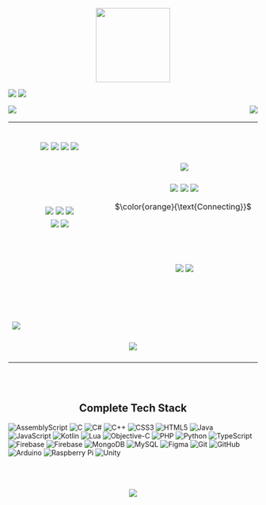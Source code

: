 <!-- GIF -->
<p align="center">
  <img src="https://github.com/TheDudeThatCode/TheDudeThatCode/blob/master/Assets/Developer.gif" width="150px"/>
</p>


<!-- Name & Title -->
<img src="https://readme-typing-svg.herokuapp.com?font=arial&weight=800&size=42&duration=1&pause=1000&color=ffffff&center=true&multiline=true&width=1000&height=60&lines=Hi,+I'm+Piyush+Kokane!" />
<img src="https://readme-typing-svg.herokuapp.com?font=arial&weight=800&size=22&duration=1&pause=1000&color=00ff00&center=true&multiline=false&width=1000&height=32&lines=~+A+Full+Stack+Developer+~" />


<!-- Follow & Views -->
<a href="https://github.com/piyush-kokane"><img align="left" src="https://img.shields.io/github/followers/piyush-kokane?label=follow&style=social" /></a>
<img align="right" src="https://komarev.com/ghpvc/?username=piyush-kokane&label=Views&color=red&style=flat" />
<br>


<table border="0">
  <tr>
    <td align="center" width="500">
      <br>
      <!-- About Me -->
      <img src="https://readme-typing-svg.herokuapp.com?font=arial&weight=800&size=42&duration=1&pause=1000&color=F70000&center=true&multiline=true&width=500&height=70&lines=About+Me" />
      <img src="https://readme-typing-svg.herokuapp.com?font=Fira+Code&size=18&pause=1000&color=00FF00&center=true&multiline=false&width=500&height=27&lines=Welcome+to+my+GitHub!;I+❤️+coding;I+explore+cool+tech+projects;Let's+collaborate!" />
      <img src="https://readme-typing-svg.herokuapp.com?font=arial&size=18&duration=1&color=90ee90&center=true&multiline=true&repeat=false&width=500&height=27&lines=Building+the+future+one+commit+at+a+time" />
      <img src="https://readme-typing-svg.herokuapp.com?font=arial&size=17&duration=1&color=FFFFFF&center=true&multiline=true&repeat=false&width=500&height=250&lines=  I'm+passionate+Full+Stack+Developer+with+a+strong+technical;  background+in+web+development+and+software+engineering.;  Additionally%2C%E2%80%8E++%E2%80%8E+I+%E2%80%8E+have%E2%80%8E++hands-on+%E2%80%8E+experience+%E2%80%8E+%E2%80%8E+with+%E2%80%8E++hardware;  systems%2C+%E2%80%8E+%E2%80%8E+%E2%80%8E%E2%80%8E++including+%E2%80%8E%E2%80%8E++%E2%80%8E+%E2%80%8E+microcontrollers+%E2%80%8E+%E2%80%8E%E2%80%8E++%E2%80%8E%E2%80%8E+and+%E2%80%8E+%E2%80%8E+%E2%80%8E++%E2%80%8E+processors;  With+my+expertise+in+%E2%80%8E+MERN+STACK%2C+%E2%80%8E+App+development%2C+%E2%80%8EAI%2C;  ML%2C+Game+development%2C+I++%E2%80%8Eenjoy++turning++%E2%80%8E+%E2%80%8Ecomplex++%E2%80%8E%E2%80%8E+%E2%80%8Eproblems;  into+simple%2C+beautiful%2C+and+intuitive+solutions.;  +;  I'm+always+eager+to+learn+new+skills+and+collaborate;  on+exciting+projects."
      />
      <br><br>
    </td>
    <td align="center" width="500">
      <br><br><br><br>
      <img src="https://readme-typing-svg.herokuapp.com?font=arial&weight=100&size=17&duration=1&color=FFFFFF&vCenter=true&multiline=true&repeat=false&width=500&height=220&lines=
        %E2%80%8E+%E2%80%8E+%E2%80%8E+%E2%80%8E+%E2%80%8E+%E2%80%8E+%E2%80%8E+%E2%80%8E+%E2%80%8E+%E2%80%8E+%E2%80%A2+%F0%9F%94%AD+I%E2%80%99m+currently+working+on+MERN+Stack;
        %E2%80%8E+%E2%80%8E+%E2%80%8E+%E2%80%8E+%E2%80%8E+%E2%80%8E+%E2%80%8E+%E2%80%8E+%E2%80%8E+%E2%80%8E+%E2%80%A2+%F0%9F%8C%B1+I%E2%80%99m+currently+learning+Android+Studio;
        %E2%80%8E+%E2%80%8E+%E2%80%8E+%E2%80%8E+%E2%80%8E+%E2%80%8E+%E2%80%8E+%E2%80%8E+%E2%80%8E+%E2%80%8E+%E2%80%A2+%F0%9F%8C%B1+I%E2%80%99m+currently+studying+at+MIT-WPU;
        %E2%80%8E+%E2%80%8E+%E2%80%8E+%E2%80%8E+%E2%80%8E+%E2%80%8E+%E2%80%8E+%E2%80%8E+%E2%80%8E+%E2%80%8E+%E2%80%A2+%F0%9F%91%AF+I%E2%80%99m+looking+to+collaborate+on+cool+projects;
        %E2%80%8E+%E2%80%8E+%E2%80%8E+%E2%80%8E+%E2%80%8E+%E2%80%8E+%E2%80%8E+%E2%80%8E+%E2%80%8E+%E2%80%8E+%E2%80%A2+%F0%9F%A4%94+I%E2%80%99m+looking+for+help+with+Android+Studio+(Kotlin);
        %E2%80%8E+%E2%80%8E+%E2%80%8E+%E2%80%8E+%E2%80%8E+%E2%80%8E+%E2%80%8E+%E2%80%8E+%E2%80%8E+%E2%80%8E+%E2%80%A2+%F0%9F%91%BD+Ask+me+about+do+Alien's+exist;
        %E2%80%8E+%E2%80%8E+%E2%80%8E+%E2%80%8E+%E2%80%8E+%E2%80%8E+%E2%80%8E+%E2%80%8E+%E2%80%8E+%E2%80%8E+%E2%80%8E%E2%80%A2+%F0%9F%93%AB+How+to+reach+me%3A+pjkokane21%40gmail.com;
        %E2%80%8E+%E2%80%8E+%E2%80%8E+%E2%80%8E+%E2%80%8E+%E2%80%8E+%E2%80%8E+%E2%80%8E+%E2%80%8E+%E2%80%8E+%E2%80%A2+%F0%9F%98%84+Fun+fact%3A+I+started+programming+from+age+of+12;
        %E2%80%8E+%E2%80%8E+%E2%80%8E+%E2%80%8E+%E2%80%8E+%E2%80%8E+%E2%80%8E+%E2%80%8E+%E2%80%8E+%E2%80%8E+%E2%80%A2+%E2%9A%A1+Fun+fact%3A+Before+that+i+was+into+hardware"
      />
    </td>
  </tr>
  <tr>
    <td>
    </td>
    <td align="center">
      <br>
      <!-- Tech Stack -->
      <img src="https://readme-typing-svg.herokuapp.com?font=arial&weight=800&size=42&duration=1&pause=1000&color=F70000&center=true&multiline=true&width=500&height=70&lines=Tech+Stack" />
      <img src="https://readme-typing-svg.herokuapp.com?font=arial&size=18&duration=1&color=fb8c00&center=true&multiline=true&repeat=false&width=500&height=27&lines=Building+digital+solutions+from+code+to+circuit" />
      <img src="https://readme-typing-svg.herokuapp.com?font=arial&size=17&duration=1&color=FFFFFF&center=true&multiline=true&repeat=false&width=500&height=150&lines=  Expertise+spanning+from+%E2%80%8E+full-stack+%E2%80%8E+web+%E2%80%8E+development+using;  MERN+stack+%E2%80%8E+to+%E2%80%8E+mobile+app+development%2C%E2%80%8E++AI%2FML%2C%E2%80%8E++and+%E2%80%8E%E2%80%8E+game;  development.+My+technical+proficiency+extends+to+%E2%80%8E+hardware%2C;  where+I+work+with+microcontrollers+and+processors%2C+enabling;  seamless+integration+of+software+and+hardware+solutions." />
      <br>
    </td>
  </tr>
  <tr>
    <td align="center">
      <br>
      <!-- Social -->
      <img src="https://readme-typing-svg.herokuapp.com?font=arial&weight=800&size=42&duration=1&pause=1000&color=F70000&center=true&multiline=true&width=500&height=70&lines=Social" />
      <img src="https://readme-typing-svg.herokuapp.com?font=arial&size=18&duration=1&color=fb8c00&center=true&multiline=true&repeat=false&width=500&height=27&lines=Connecting+is+Fun+—+isn’t+it?" />
      <img src="https://readme-typing-svg.herokuapp.com?font=arial&size=17&duration=1&color=FFFFFF&center=true&multiline=true&repeat=false&width=500&height=150&lines=  Welcome+to+my+little+corner+of+the+internet.;  Mostly+sharing+bits+of+my+life%2C+techy+stuff+I%E2%80%99m+working+on%2C;  and+the+occasional+food+cravings.;  Half+caffeine%2C+half+code%2C+and+always+up+for+a+good;  meme.+Let%E2%80%99s+keep+it+chill+and+real!" />
      <br>
    </td>
    <td>
      $\color{orange}{\text{Connecting}}$
    </td>
  </tr>
  <tr>
    <td align="center">
      <!-- My Stats -->
      <img src="https://github-readme-stats.vercel.app/api?username=piyush-kokane&show_icons=true&theme=dark&hide_border=true&bg_color=00000000&title_color=fb8c00&text_color=ffffdd&icon_color=90EE90&include_all_commits=true&count_private=false" />  
      <!-- Most Used Language -->
      <img src="https://github-readme-stats.vercel.app/api/top-langs/?username=piyush-kokane&theme=dark&bg_color=00000000&title_color=fb8c00&text_color=ffffff&hide_border=true&include_all_commits=true&count_private=false&layout=compact&card_width=470" />  
      <br><br><br><br><br><br><br><br><br><br>
    </td>
    <td align="center">
      <!-- My Streak -->
      <img src="https://github-readme-streak-stats.herokuapp.com/?user=piyush-kokane&theme=dark&background=00000000&title_color=fb8c00&text_color=a8fdf6&icon_color=90EE90&hide_border=true" /> 
      <!-- My Wakatime -->
      <img src="https://github-readme-stats.vercel.app/api/wakatime?username=ffflabs&theme=dark&hide_border=true&bg_color=00000000&title_color=fb8c00&text_color=ffffff&layout=compact" /> 
    </td>
  </tr>
  <tr>
    <td colspan="2">
      <!-- Contribution Graph -->
      <img src="https://github-readme-activity-graph.vercel.app/graph?username=piyush-kokane&bg_color=00000000&hide_border=true&color=ffffff&point=cccccc&title_color=fb8c00&line=fb8c00&area_color=fb8c00&area=true" />
    </td>
  </tr>
  <tr>
    <td align="center" colspan="2">
      <br>
      <!-- Trophies -->
      <img src="https://github-profile-trophy.vercel.app/?username=piyush-kokane&theme=radical&no-frame=true&no-bg=true&margin-w=4"/> 
      <br><br>
    </td>
  </tr>
</table>
<br><br>


<!-- Complete Tech Stack -->
<h2 align="center">Complete Tech Stack</h2>

![AssemblyScript](https://img.shields.io/badge/assembly%20script-%23000000.svg?style=for-the-badge&logo=assemblyscript&logoColor=white) ![C](https://img.shields.io/badge/c-%2300599C.svg?style=for-the-badge&logo=c&logoColor=white) ![C#](https://img.shields.io/badge/c%23-%23239120.svg?style=for-the-badge&logo=csharp&logoColor=white) ![C++](https://img.shields.io/badge/c++-%2300599C.svg?style=for-the-badge&logo=c%2B%2B&logoColor=white) ![CSS3](https://img.shields.io/badge/css3-%231572B6.svg?style=for-the-badge&logo=css3&logoColor=white) ![HTML5](https://img.shields.io/badge/html5-%23E34F26.svg?style=for-the-badge&logo=html5&logoColor=white) ![Java](https://img.shields.io/badge/java-%23ED8B00.svg?style=for-the-badge&logo=openjdk&logoColor=white) ![JavaScript](https://img.shields.io/badge/javascript-%23323330.svg?style=for-the-badge&logo=javascript&logoColor=%23F7DF1E) ![Kotlin](https://img.shields.io/badge/kotlin-%237F52FF.svg?style=for-the-badge&logo=kotlin&logoColor=white) ![Lua](https://img.shields.io/badge/lua-%232C2D72.svg?style=for-the-badge&logo=lua&logoColor=white) ![Objective-C](https://img.shields.io/badge/OBJECTIVE--C-%233A95E3.svg?style=for-the-badge&logo=apple&logoColor=white) ![PHP](https://img.shields.io/badge/php-%23777BB4.svg?style=for-the-badge&logo=php&logoColor=white) ![Python](https://img.shields.io/badge/python-3670A0?style=for-the-badge&logo=python&logoColor=ffdd54) ![TypeScript](https://img.shields.io/badge/typescript-%23007ACC.svg?style=for-the-badge&logo=typescript&logoColor=white) ![Firebase](https://img.shields.io/badge/firebase-%23039BE5.svg?style=for-the-badge&logo=firebase) ![Firebase](https://img.shields.io/badge/firebase-a08021?style=for-the-badge&logo=firebase&logoColor=ffcd34) ![MongoDB](https://img.shields.io/badge/MongoDB-%234ea94b.svg?style=for-the-badge&logo=mongodb&logoColor=white) ![MySQL](https://img.shields.io/badge/mysql-4479A1.svg?style=for-the-badge&logo=mysql&logoColor=white) ![Figma](https://img.shields.io/badge/figma-%23F24E1E.svg?style=for-the-badge&logo=figma&logoColor=white) ![Git](https://img.shields.io/badge/git-%23F05033.svg?style=for-the-badge&logo=git&logoColor=white) ![GitHub](https://img.shields.io/badge/github-%23121011.svg?style=for-the-badge&logo=github&logoColor=white) ![Arduino](https://img.shields.io/badge/-Arduino-00979D?style=for-the-badge&logo=Arduino&logoColor=white) ![Raspberry Pi](https://img.shields.io/badge/-Raspberry_Pi-C51A4A?style=for-the-badge&logo=Raspberry-Pi) ![Unity](https://img.shields.io/badge/unity-%23000000.svg?style=for-the-badge&logo=unity&logoColor=white)
<br><br><br><br>


<!-- My Daily Thoughts -->
<p align="center">
  <img src="https://quotes-github-readme.vercel.app/api?type=horizontal&border=true&theme=radical&quote=Why+do+it+by+hand+in+ten+minutes+when+you+can+automate+it+in+ten+hours?&author=My+thoughts+everyday" />
</p>